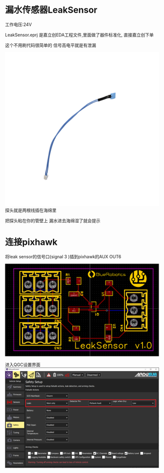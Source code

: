 # 漏水传感器LeakSensor
工作电压:24V

LeakSensor.eprj 是嘉立创EDA工程文件,里面做了器件标准化, 直接嘉立创下单

这个不用刷代码很简单的
信号高电平就是有泄漏


![alt text](image.png)
探头就是两根线插在海绵里

把探头粘在你的管壁上
漏水进去海绵湿了就会提示

# 连接pixhawk
将leak sensor的信号口(signal 3 )插到pixhawk的AUX OUT6

![alt text](image-1.png)

进入QGC设置界面
![alt text](image-2.png)